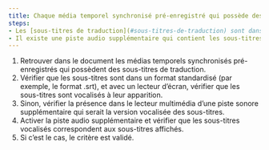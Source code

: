 ```yaml
---
title: Chaque média temporel synchronisé pré-enregistré qui possède des [sous-titres de traduction](#sous-titres-de-traduction) synchronisés respecte-t-il une de ces conditions ?
steps:
- Les [sous-titres de traduction](#sous-titres-de-traduction) sont dans un format standardisé ;
- Il existe une piste audio supplémentaire qui contient les sous-titres vocalisés.
---
```


1. Retrouver dans le document les médias temporels synchronisés pré-enregistrés qui possèdent des sous-titres de traduction.
2. Vérifier que les sous-titres sont dans un format standardisé (par exemple, le format .srt), et avec un lecteur d’écran, vérifier que les sous-titres sont vocalisés à leur apparition.
3. Sinon, vérifier la présence dans le lecteur multimédia d’une piste sonore supplémentaire qui serait la version vocalisée des sous-titres.
4. Activer la piste audio supplémentaire et vérifier que les sous-titres vocalisés correspondent aux sous-titres affichés.
5. Si c’est le cas, le critère est validé.